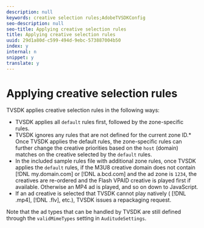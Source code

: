 ```yaml
---
description: null
keywords: creative selection rules;AdobeTVSDKConfig
seo-description: null
seo-title: Applying creative selection rules
title: Applying creative selection rules
uuid: 29d1a80d-c599-494d-9ebc-573887004b50
index: y
internal: n
snippet: y
translate: y
---
```


# Applying creative selection rules

TVSDK applies creative selection rules in the following ways:

* TVSDK applies all `default` rules first, followed by the zone-specific rules.
* TVSDK ignores any rules that are not defined for the current zone ID.* Once TVSDK applies the default rules, the zone-specific rules can further change the creative priorities based on the `host` (domain) matches on the creative selected by the `default` rules.
* In the included sample rules file with additional zone rules, once TVSDK applies the `default` rules, if the M3U8 creative domain does not contain [!DNL my.domain.com] or [!DNL a.bcd.com] and the ad zone is `1234`, the creatives are re-ordered and the Flash VPAID creative is played first if available. Otherwise an MP4 ad is played, and so on down to JavaScript.
* If an ad creative is selected that TVSDK cannot play natively ( [!DNL .mp4], [!DNL .flv], etc.), TVSDK issues a repackaging request.


Note that the ad types that can be handled by TVSDK are still defined through the `validMimeTypes` setting in `AuditudeSettings`.
